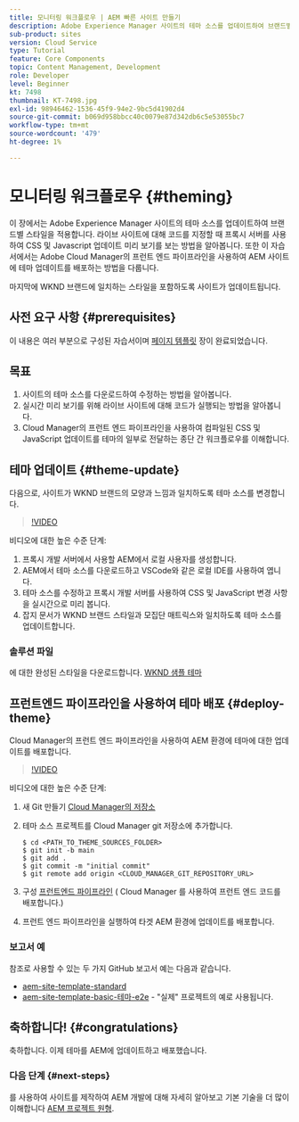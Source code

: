 ```yaml
---
title: 모니터링 워크플로우 | AEM 빠른 사이트 만들기
description: Adobe Experience Manager 사이트의 테마 소스를 업데이트하여 브랜드별 스타일을 적용하는 방법을 알아봅니다. 프록시 서버를 사용하여 CSS 및 Javascript 업데이트의 라이브 미리 보기를 보는 방법을 알아봅니다. 또한 이 자습서에서는 Adobe Cloud Manager의 프런트 엔드 파이프라인을 사용하여 AEM 사이트에 테마 업데이트를 배포하는 방법을 다룹니다.
sub-product: sites
version: Cloud Service
type: Tutorial
feature: Core Components
topic: Content Management, Development
role: Developer
level: Beginner
kt: 7498
thumbnail: KT-7498.jpg
exl-id: 98946462-1536-45f9-94e2-9bc5d41902d4
source-git-commit: b069d958bbcc40c0079e87d342db6c5e53055bc7
workflow-type: tm+mt
source-wordcount: '479'
ht-degree: 1%

---
```


# 모니터링 워크플로우 {#theming}

이 장에서는 Adobe Experience Manager 사이트의 테마 소스를 업데이트하여 브랜드별 스타일을 적용합니다. 라이브 사이트에 대해 코드를 지정할 때 프록시 서버를 사용하여 CSS 및 Javascript 업데이트 미리 보기를 보는 방법을 알아봅니다. 또한 이 자습서에서는 Adobe Cloud Manager의 프런트 엔드 파이프라인을 사용하여 AEM 사이트에 테마 업데이트를 배포하는 방법을 다룹니다.

마지막에 WKND 브랜드에 일치하는 스타일을 포함하도록 사이트가 업데이트됩니다.

## 사전 요구 사항 {#prerequisites}

이 내용은 여러 부분으로 구성된 자습서이며 [페이지 템플릿](./page-templates.md) 장이 완료되었습니다.

## 목표

1. 사이트의 테마 소스를 다운로드하여 수정하는 방법을 알아봅니다.
1. 실시간 미리 보기를 위해 라이브 사이트에 대해 코드가 실행되는 방법을 알아봅니다.
1. Cloud Manager의 프런트 엔드 파이프라인을 사용하여 컴파일된 CSS 및 JavaScript 업데이트를 테마의 일부로 전달하는 종단 간 워크플로우를 이해합니다.

## 테마 업데이트 {#theme-update}

다음으로, 사이트가 WKND 브랜드의 모양과 느낌과 일치하도록 테마 소스를 변경합니다.

>[!VIDEO](https://video.tv.adobe.com/v/332918/?quality=12&learn=on)

비디오에 대한 높은 수준 단계:

1. 프록시 개발 서버에서 사용할 AEM에서 로컬 사용자를 생성합니다.
1. AEM에서 테마 소스를 다운로드하고 VSCode와 같은 로컬 IDE를 사용하여 엽니다.
1. 테마 소스를 수정하고 프록시 개발 서버를 사용하여 CSS 및 JavaScript 변경 사항을 실시간으로 미리 봅니다.
1. 잡지 문서가 WKND 브랜드 스타일과 모집단 매트릭스와 일치하도록 테마 소스를 업데이트합니다.

### 솔루션 파일

에 대한 완성된 스타일을 다운로드합니다. [WKND 샘플 테마](assets/theming/WKND-THEME-src-1.1.zip)

## 프런트엔드 파이프라인을 사용하여 테마 배포 {#deploy-theme}

Cloud Manager의 프런트 엔드 파이프라인을 사용하여 AEM 환경에 테마에 대한 업데이트를 배포합니다.

>[!VIDEO](https://video.tv.adobe.com/v/338722/?quality=12&learn=on)

비디오에 대한 높은 수준 단계:

1. 새 Git 만들기 [Cloud Manager의 저장소](https://experienceleague.adobe.com/docs/experience-manager-cloud-manager/using/managing-code/cloud-manager-repositories.html)
1. 테마 소스 프로젝트를 Cloud Manager git 저장소에 추가합니다.

   ```shell
   $ cd <PATH_TO_THEME_SOURCES_FOLDER>
   $ git init -b main
   $ git add .
   $ git commit -m "initial commit"
   $ git remote add origin <CLOUD_MANAGER_GIT_REPOSITORY_URL>
   ```

1. 구성 [프런트엔드 파이프라인](https://experienceleague.adobe.com/docs/experience-manager-cloud-service/implementing/using-cloud-manager/cicd-pipelines/introduction-ci-cd-pipelines.html) ( Cloud Manager 를 사용하여 프런트 엔드 코드를 배포합니다.)
1. 프런트 엔드 파이프라인을 실행하여 타겟 AEM 환경에 업데이트를 배포합니다.

### 보고서 예

참조로 사용할 수 있는 두 가지 GitHub 보고서 예는 다음과 같습니다.

* [aem-site-template-standard](https://github.com/adobe/aem-site-template-standard)
* [aem-site-template-basic-테마-e2e](https://github.com/adobe/aem-site-template-basic-theme-e2e) - &quot;실제&quot; 프로젝트의 예로 사용됩니다.

## 축하합니다! {#congratulations}

축하합니다. 이제 테마를 AEM에 업데이트하고 배포했습니다.

### 다음 단계 {#next-steps}

를 사용하여 사이트를 제작하여 AEM 개발에 대해 자세히 알아보고 기본 기술을 더 많이 이해합니다 [AEM 프로젝트 원형](../project-archetype/overview.md).
